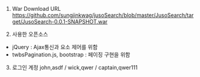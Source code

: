 1. War Download URL
https://github.com/sungjinkwag/jusoSearch/blob/master/JusoSearch/target/JusoSearch-0.0.1-SNAPSHOT.war

2. 사용한 오픈소스
 - jQuery : Ajax통신과 요소 제어를 위함
 - twbsPagination.js, bootstrap : 페이징 구현을 위함
 
3. 로그인 계정
john,asdf / 
wick,qwer / 
captain,qwer111
